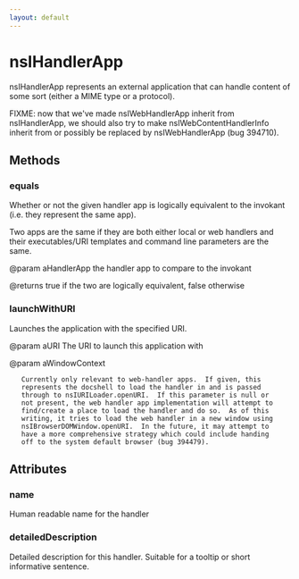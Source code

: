 ```yaml
---
layout: default
---
```


# nsIHandlerApp #

nsIHandlerApp represents an external application that can handle content
of some sort (either a MIME type or a protocol).

FIXME: now that we've made nsIWebHandlerApp inherit from nsIHandlerApp,
we should also try to make nsIWebContentHandlerInfo inherit from or possibly
be replaced by nsIWebHandlerApp (bug 394710).


## Methods ##

### equals ###

Whether or not the given handler app is logically equivalent to the
invokant (i.e. they represent the same app).

Two apps are the same if they are both either local or web handlers
and their executables/URI templates and command line parameters are
the same.

@param aHandlerApp the handler app to compare to the invokant

@returns true if the two are logically equivalent, false otherwise


### launchWithURI ###

Launches the application with the specified URI.

@param aURI
       The URI to launch this application with

@param aWindowContext 

       Currently only relevant to web-handler apps.  If given, this
       represents the docshell to load the handler in and is passed
       through to nsIURILoader.openURI.  If this parameter is null or
       not present, the web handler app implementation will attempt to 
       find/create a place to load the handler and do so.  As of this
       writing, it tries to load the web handler in a new window using
       nsIBrowserDOMWindow.openURI.  In the future, it may attempt to 
       have a more comprehensive strategy which could include handing
       off to the system default browser (bug 394479).


## Attributes ##

### name ###

Human readable name for the handler


### detailedDescription ###

Detailed description for this handler. Suitable for
a tooltip or short informative sentence.


